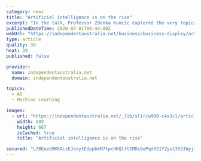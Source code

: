 ```yaml
---
category: news
title: "Artificial intelligence is on the rise"
excerpt: "In the talk, Professor Zdenka Kuncic explored the very topical issue of artificial intelligence. The world is infatuated with artificial intelligence (AI), and understandably so, given its super-human ability to find patterns in big data as we all notice when using Google,"
publishedDateTime: 2020-07-01T06:44:00Z
webUrl: "https://independentaustralia.net/business/business-display/artificial-intelligence-is-on-the-rise,14058"
type: article
quality: 39
heat: 39
published: false

provider:
  name: independentaustralia.net
  domain: independentaustralia.net

topics:
  - AI
  - Machine Learning

images:
  - url: "https://independentaustralia.net/_lib/slir/w900-c4x3/i/article/img/article-14058-hero.jpg"
    width: 889
    height: 667
    isCached: true
    title: "Artificial intelligence is on the rise"

secured: "L7BEezd9KKALsEJozytEdppbkM7tpcHKQlftIMDi6ePqdXS1YZyst35SIWyj3JgPC/xmUNKSYvLRW2enbbmYKS8p652jaslevG4VVLPsDhifyoaS3wHwAHaDsEO6vVklAKDp9eYLNULHEl6xrDwSRe+wiHZY7aFTRPpW6qKjuJouS70KAG3AqaPsm5xPMT2SkHmyXWAa/1x17m3DCMRR9uiBr5Gh6vEBxt/3Datg5+WHK204GgyLKczsDWZSA7L6Hh4ffBgUQRFJUBw6SsBRUPGwsYqvgGA3/4jkyqEAOWR7uHtZz4u47T55HUImQzn83Zxuiq+lxtU9LNFZcitIHw==;EA7Ceyvt6zzSw6D3Ceqaog=="
---
```



